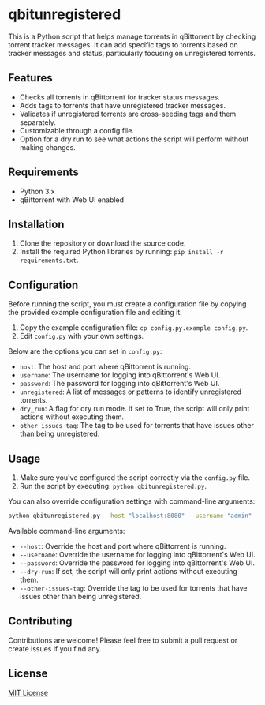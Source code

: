 # qbitunregistered

This is a Python script that helps manage torrents in qBittorrent by checking torrent tracker messages. It can add specific tags to torrents based on tracker messages and status, particularly focusing on unregistered torrents.

## Features

- Checks all torrents in qBittorrent for tracker status messages.
- Adds tags to torrents that have unregistered tracker messages.
- Validates if unregistered torrents are cross-seeding tags and them separately.
- Customizable through a config file.
- Option for a dry run to see what actions the script will perform without making changes.

## Requirements

- Python 3.x
- qBittorrent with Web UI enabled

## Installation

1. Clone the repository or download the source code.
2. Install the required Python libraries by running: `pip install -r requirements.txt`.

## Configuration

Before running the script, you must create a configuration file by copying the provided example configuration file and editing it.

1. Copy the example configuration file: `cp config.py.example config.py`.
2. Edit `config.py` with your own settings.

Below are the options you can set in `config.py`:

- `host`: The host and port where qBittorrent is running.
- `username`: The username for logging into qBittorrent's Web UI.
- `password`: The password for logging into qBittorrent's Web UI.
- `unregistered`: A list of messages or patterns to identify unregistered torrents.
- `dry_run`: A flag for dry run mode. If set to True, the script will only print actions without executing them.
- `other_issues_tag`: The tag to be used for torrents that have issues other than being unregistered.

## Usage

1. Make sure you've configured the script correctly via the `config.py` file.
2. Run the script by executing: `python qbitunregistered.py`.

You can also override configuration settings with command-line arguments:

```sh
python qbitunregistered.py --host "localhost:8080" --username "admin" --password "password" --dry-run --other-issues-tag "other_issues"
```

Available command-line arguments:

- `--host`: Override the host and port where qBittorrent is running.
- `--username`: Override the username for logging into qBittorrent's Web UI.
- `--password`: Override the password for logging into qBittorrent's Web UI.
- `--dry-run`: If set, the script will only print actions without executing them.
- `--other-issues-tag`: Override the tag to be used for torrents that have issues other than being unregistered.

## Contributing

Contributions are welcome! Please feel free to submit a pull request or create issues if you find any.

## License

[MIT License](LICENSE)
